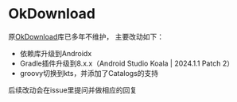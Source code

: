 # OkDownload

原[OkDownload](https://github.com/lingochamp/okdownload)库已多年不维护，
主要改动如下：

- 依赖库升级到Androidx
- Gradle插件升级到8.x.x（Android Studio Koala | 2024.1.1 Patch 2）
- groovy切换到kts，并添加了Catalogs的支持

后续改动会在issue里提问并做相应的回复